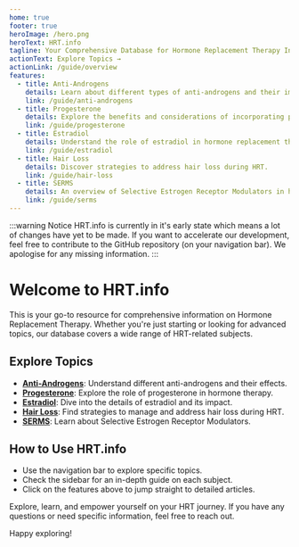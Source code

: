 ```yaml
---
home: true
footer: true
heroImage: /hero.png
heroText: HRT.info
tagline: Your Comprehensive Database for Hormone Replacement Therapy Information.
actionText: Explore Topics →
actionLink: /guide/overview
features:
  - title: Anti-Androgens
    details: Learn about different types of anti-androgens and their impact on HRT.
    link: /guide/anti-androgens
  - title: Progesterone
    details: Explore the benefits and considerations of incorporating progesterone in your HRT.
    link: /guide/progesterone
  - title: Estradiol
    details: Understand the role of estradiol in hormone replacement therapy.
    link: /guide/estradiol
  - title: Hair Loss
    details: Discover strategies to address hair loss during HRT.
    link: /guide/hair-loss
  - title: SERMS
    details: An overview of Selective Estrogen Receptor Modulators in hormone therapy.
    link: /guide/serms
---
```


:::warning Notice
HRT.info is currently in it's early state which means a lot of changes have yet to be made. If you want to accelerate our development, feel free to contribute to the GitHub repository (on your navigation bar).
We apologise for any missing information.
:::

# Welcome to HRT.info

This is your go-to resource for comprehensive information on Hormone Replacement Therapy. Whether you're just starting or looking for advanced topics, our database covers a wide range of HRT-related subjects.

## Explore Topics

- [**Anti-Androgens**](/guide/anti-androgens): Understand different anti-androgens and their effects.
- [**Progesterone**](/guide/progesterone): Explore the role of progesterone in hormone therapy.
- [**Estradiol**](/guide/estradiol): Dive into the details of estradiol and its impact.
- [**Hair Loss**](/guide/hair-loss): Find strategies to manage and address hair loss during HRT.
- [**SERMS**](/guide/serms): Learn about Selective Estrogen Receptor Modulators.

## How to Use HRT.info

- Use the navigation bar to explore specific topics.
- Check the sidebar for an in-depth guide on each subject.
- Click on the features above to jump straight to detailed articles.

Explore, learn, and empower yourself on your HRT journey. If you have any questions or need specific information, feel free to reach out.

Happy exploring!
